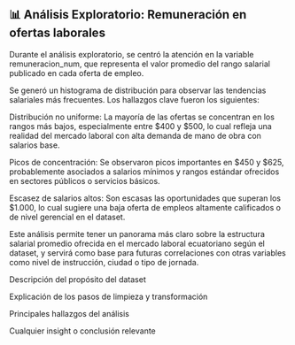 ## 📊 Análisis Exploratorio: Remuneración en ofertas laborales

Durante el análisis exploratorio, se centró la atención en la variable remuneracion_num, que representa el valor promedio del rango salarial publicado en cada oferta de empleo.

Se generó un histograma de distribución para observar las tendencias salariales más frecuentes. Los hallazgos clave fueron los siguientes:

Distribución no uniforme: La mayoría de las ofertas se concentran en los rangos más bajos, especialmente entre $400 y $500, lo cual refleja una realidad del mercado laboral con alta demanda de mano de obra con salarios base.

Picos de concentración: Se observaron picos importantes en $450 y $625, probablemente asociados a salarios mínimos y rangos estándar ofrecidos en sectores públicos o servicios básicos.

Escasez de salarios altos: Son escasas las oportunidades que superan los $1.000, lo cual sugiere una baja oferta de empleos altamente calificados o de nivel gerencial en el dataset.

Este análisis permite tener un panorama más claro sobre la estructura salarial promedio ofrecida en el mercado laboral ecuatoriano según el dataset, y servirá como base para futuras correlaciones con otras variables como nivel de instrucción, ciudad o tipo de jornada.




Descripción del propósito del dataset

Explicación de los pasos de limpieza y transformación

Principales hallazgos del análisis

Cualquier insight o conclusión relevante
